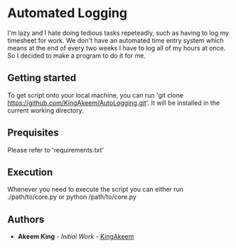 # Automated Logging
I'm lazy and I hate doing tedious tasks repeteadly, such as having to log my timesheet for work. We don't have an automated time entry system which means at the end of every two weeks I have to log all of my hours at once. So I decided to make  a program to do it for me. 

## Getting started
To get script onto your local machine, you can run 'git clone https://github.com/KingAkeem/AutoLogging.git'. It will be installed in the current working directory. 

## Prequisites
Please refer to 'requirements.txt'

## Execution
Whenever you need to execute the script you can either run ./path/to/core.py or python /path/to/core.py


## Authors
* **Akeem King** - *Initial Work* - [KingAkeem](https://github.com/KingAkeem)

